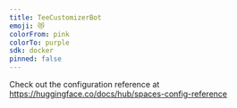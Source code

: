 ```yaml
---
title: TeeCustomizerBot
emoji: 😻
colorFrom: pink
colorTo: purple
sdk: docker
pinned: false
---
```


Check out the configuration reference at https://huggingface.co/docs/hub/spaces-config-reference
